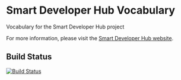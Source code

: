 # Smart Developer Hub Vocabulary
Vocabulary for the Smart Developer Hub project

For more information, please visit the [Smart Developer Hub website](http://www.smartdeveloperhub.org/).

## Build Status

[![Build Status](https://travis-ci.org/SmartDeveloperHub/sdh-vocabulary.svg?branch=master)](https://travis-ci.org/SmartDeveloperHub/sdh-vocabulary)